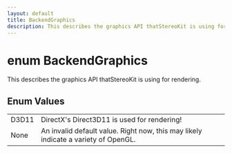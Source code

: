```yaml
---
layout: default
title: BackendGraphics
description: This describes the graphics API thatStereoKit is using for rendering.
---
```

# enum BackendGraphics

This describes the graphics API thatStereoKit is using for rendering.

## Enum Values

|  |  |
|--|--|
|D3D11|DirectX's Direct3D11 is used for rendering!|
|None|An invalid default value. Right now, this may likely indicate a variety of OpenGL.|
